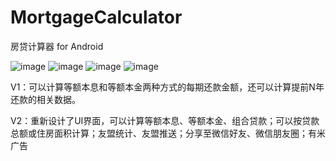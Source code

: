 # MortgageCalculator
房贷计算器 for Android

![image](https://github.com/MichaelLee826/MortgageCalculator/blob/master/Screenshots/1.png)
![image](https://github.com/MichaelLee826/MortgageCalculator/blob/master/Screenshots/2.jpg)
![image](https://github.com/MichaelLee826/MortgageCalculator/blob/master/Screenshots/3.jpg)
![image](https://github.com/MichaelLee826/MortgageCalculator/blob/master/Screenshots/4.jpg)

V1：可以计算等额本息和等额本金两种方式的每期还款金额，还可以计算提前N年还款的相关数据。

V2：重新设计了UI界面，可以计算等额本息、等额本金、组合贷款；可以按贷款总额或住房面积计算；友盟统计、友盟推送；分享至微信好友、微信朋友圈；有米广告
